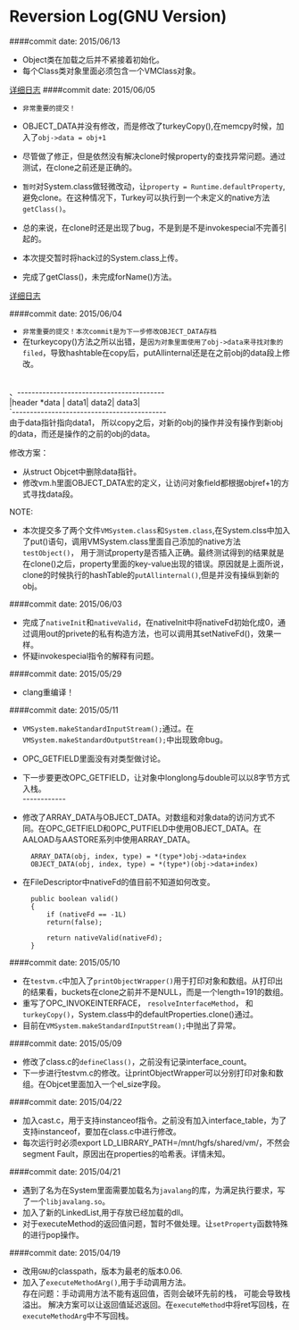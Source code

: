 Reversion Log(GNU Version)
=====================================
####commit date: 2015/06/13
- Object类在加载之后并不紧接着初始化。
- 每个Class类对象里面必须包含一个VMClass对象。

[详细日志](http://note.youdao.com/share/?id=7cd0c22f1f2d4bfbcac7880d74e426a2&type=note)
####commit date: 2015/06/05
- `非常重要的提交！`
- OBJECT_DATA并没有修改，而是修改了turkeyCopy(),在memcpy时候，加入了`obj->data = obj+1`
- 尽管做了修正，但是依然没有解决clone时候property的查找异常问题。通过测试，在clone之前还是正确的。
- `暂时`对System.class做轻微改动，让`property = Runtime.defaultProperty`, 避免clone。在这种情况下，Turkey可以执行到一个未定义的native方法`getClass()`。
- 总的来说，在clone时还是出现了bug，不是到是不是invokespecial不完善引起的。
- 本次提交暂时将hack过的System.class上传。<br>

- 完成了getClass()，未完成forName()方法。

[详细日志](http://note.youdao.com/share/?id=066ba89456b0350b274829a5dd8fccc7&type=note)


####commit date: 2015/06/04
- `非常重要的提交！本次commit是为下一步修改OBJECT_DATA存档`
- 在turkeycopy()方法之所以出错，是`因为对象里面使用了obj->data来寻找对象的filed`，导致hashtable在copy后，putAllinternal还是在之前obj的data段上修改。
<br>
、-----------------------------------------<br>
|header  *data | data1| data2| data3|<br>
`-------------------------------------------
<br>
由于data指针指向data1， 所以copy之后，对新的obj的操作并没有操作到新obj的data，而还是操作的之前的obj的data。

修改方案：

- 从struct Objcet中删除data指针。
- 修改vm.h里面OBJECT_DATA宏的定义，让访问对象field都根据objref+1的方式寻找data段。

NOTE:

- 本次提交多了两个文件`VMSystem.class`和`System.class`,在System.clss中加入了put()语句，调用VMSystem.class里面自己添加的native方法`testObject()`， 用于测试property是否插入正确。最终测试得到的结果就是在clone()之后，property里面的key-value出现的错误。原因就是上面所说，clone的时候执行的hashTable的`putAllinternal()`,但是并没有操纵到新的obj。

####commit date: 2015/06/03
- 完成了`nativeInit`和`nativeValid`，在nativeInit中将nativeFd初始化成0，通过调用out的privete的私有构造方法，也可以调用其setNativeFd()，效果一样。
- 怀疑invokespecial指令的解释有问题。

####commit date: 2015/05/29
- clang重编译！

####commit date: 2015/05/11
- `VMSystem.makeStandardInputStream();`通过。在`VMSystem.makeStandardOutputStream();`中出现致命bug。
- OPC_GETFIELD里面没有对类型做讨论。
- 下一步要更改OPC_GETFIELD，让对象中longlong与double可以以8字节方式入栈。
<br>------------<br>
- 修改了ARRAY_DATA与OBJECT_DATA。对数组和对象data的访问方式不同。在OPC_GETFIELD和OPC_PUTFIELD中使用OBJECT_DATA。在AALOAD与AASTORE系列中使用ARRAY_DATA。

		ARRAY_DATA(obj, index, type) = *(type*)obj->data+index
		OBJECT_DATA(obj, index, type) = *(type*)(obj->data+index) 
- 在FileDescriptor中nativeFd的值目前不知道如何改变。

		public boolean valid()
		{
			if (nativeFd == -1L)
			return(false);

    		return nativeValid(nativeFd);
		}

####commit date: 2015/05/10
- 在`testvm.c`中加入了`printObjectWrapper()`用于打印对象和数组。从打印出的结果看，buckets在clone之前并不是NULL，而是一个length=191的数组。
- 重写了OPC_INVOKEINTERFACE， `resolveInterfaceMethod`， 和`turkeyCopy()`，System.class中的defaultProperties.clone()通过。
- 目前在`VMSystem.makeStandardInputStream();`中抛出了异常。

####commit date: 2015/05/09
- 修改了class.c的`defineClass()`，之前没有记录interface_count。
- 下一步进行testvm.c的修改。让printObjectWrapper可以分别打印对象和数组。在Objcet里面加入一个el_size字段。

####commit date: 2015/04/22
- 加入cast.c，用于支持instanceof指令。之前没有加入interface_table，为了支持instanceof，要加在class.c中进行修改。
- 每次运行时必须export LD_LIBRARY_PATH=/mnt/hgfs/shared/vm/，不然会segment Fault，原因出在properties的哈希表。详情未知。

####commit date: 2015/04/21
- 遇到了名为在System里面需要加载名为`javalang`的库，为满足执行要求，写了一个`libjavalang.so`。
- 加入了新的LinkedList,用于存放已经加载的dll。
- 对于executeMethod的返回值问题，暂时不做处理。让`setProperty`函数特殊的进行pop操作。

####commit date: 2015/04/19
- 改用`GNU`的classpath，版本为最老的版本0.06.
- 加入了`executeMethodArg()`,用于手动调用方法。
<br>存在问题：手动调用方法不能有返回值，否则会破环先前的栈， 可能会导致栈溢出。 解决方案可以让返回值延迟返回。在`executeMethod`中将ret写回栈，在`executeMethodArg`中不写回栈。